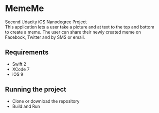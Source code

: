 # MemeMe
Second Udacity iOS Nanodegree Project  
This application lets a user take a picture and at text to the top and bottom to create a meme. The user can share their
newly created meme on Facebook, Twitter and by SMS or email.  
  
## Requirements  
- Swift 2
- XCode 7
- iOS 9  
  
## Running the project  
- Clone or download the repository  
- Build and Run
